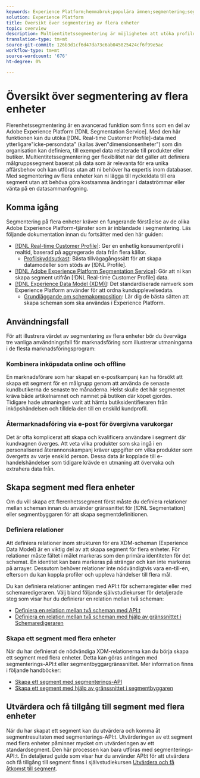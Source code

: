 ```yaml
---
keywords: Experience Platform;hemmabruk;populära ämnen;segmentering;segmentering;segmenttjänster;segment;segment;flerenhetssegmentering;flerenhetssegmentering;flerenhetssegment;
solution: Experience Platform
title: Översikt över segmentering av flera enheter
topic: overview
description: Multientitetssegmentering är möjligheten att utöka profildata med ytterligare data baserat på produkter, butiker eller andra icke-profilklasser. När de är anslutna blir data från ytterligare klasser tillgängliga som om de vore inbyggda i profilschemat.
translation-type: tm+mt
source-git-commit: 126b3d1cf6d47da73c6ab045825424cf6f99e5ac
workflow-type: tm+mt
source-wordcount: '676'
ht-degree: 0%

---
```



# Översikt över segmentering av flera enheter

Flerenhetssegmentering är en avancerad funktion som finns som en del av Adobe Experience Platform [!DNL Segmentation Service]. Med den här funktionen kan du utöka [!DNL Real-time Customer Profile]-data med ytterligare&quot;icke-persondata&quot; (kallas även&quot;dimensionsenheter&quot;) som din organisation kan definiera, till exempel data relaterade till produkter eller butiker. Multientitetssegmentering ger flexibilitet när det gäller att definiera målgruppssegment baserat på data som är relevanta för era unika affärsbehov och kan utföras utan att ni behöver ha expertis inom databaser. Med segmentering av flera enheter kan ni lägga till nyckeldata till era segment utan att behöva göra kostsamma ändringar i dataströmmar eller vänta på en datasammanfogning.

## Komma igång

Segmentering på flera enheter kräver en fungerande förståelse av de olika Adobe Experience Platform-tjänster som är inblandade i segmentering. Läs följande dokumentation innan du fortsätter med den här guiden:

* [[!DNL Real-time Customer Profile]](../profile/home.md): Ger en enhetlig konsumentprofil i realtid, baserad på aggregerade data från flera källor.
   * [Profilskyddsutkast](../profile/guardrails.md): Bästa tillvägagångssätt för att skapa datamodeller som stöds av  [!DNL Profile].
* [[!DNL Adobe Experience Platform Segmentation Service]](./home.md): Gör att ni kan skapa segment utifrån  [!DNL Real-time Customer Profile] data.
* [[!DNL Experience Data Model (XDM)]](../xdm/home.md): Det standardiserade ramverk som Experience Platform använder för att ordna kundupplevelsedata.
   * [Grundläggande om schemakomposition](../xdm/schema/composition.md#union): Lär dig de bästa sätten att skapa scheman som ska användas i Experience Platform.

## Användningsfall

För att illustrera värdet av segmentering av flera enheter bör du överväga tre vanliga användningsfall för marknadsföring som illustrerar utmaningarna i de flesta marknadsföringsprogram:

### Kombinera inköpsdata online och offline

En marknadsförare som har skapat en e-postkampanj kan ha försökt att skapa ett segment för en målgrupp genom att använda de senaste kundbutikerna de senaste tre månaderna. Helst skulle det här segmentet kräva både artikelnamnet och namnet på butiken där köpet gjordes. Tidigare hade utmaningen varit att hämta butiksidentifieraren från inköpshändelsen och tilldela den till en enskild kundprofil.

### Återmarknadsföring via e-post för övergivna varukorgar

Det är ofta komplicerat att skapa och kvalificera användare i segment där kundvagnen överges. Att veta vilka produkter som ska ingå i en personaliserad återannonskampanj kräver uppgifter om vilka produkter som övergetts av varje enskild person. Dessa data är kopplade till e-handelshändelser som tidigare krävde en utmaning att övervaka och extrahera data från.

## Skapa segment med flera enheter

Om du vill skapa ett flerenhetssegment först måste du definiera relationer mellan scheman innan du använder gränssnittet för [!DNL Segmentation] eller segmentbyggaren för att skapa segmentdefinitionen.

### Definiera relationer

Att definiera relationer inom strukturen för era XDM-scheman (Experience Data Model) är en viktig del av att skapa segment för flera enheter. För relationer måste fältet i målet markeras som den primära identiteten för det schemat. En identitet kan bara markeras på strängar och kan inte markeras på arrayer. Dessutom behöver relationer inte nödvändigtvis vara en-till-en, eftersom du kan koppla profiler och uppleva händelser till flera mål.

Du kan definiera relationer antingen med API:t för schemaregister eller med schemaredigeraren. Välj bland följande självstudiekurser för detaljerade steg som visar hur du definierar en relation mellan två scheman:

* [Definiera en relation mellan två scheman med API:t](../xdm/tutorials/relationship-api.md)
* [Definiera en relation mellan två scheman med hjälp av gränssnittet i Schemaredigeraren](../xdm/tutorials/relationship-ui.md)

### Skapa ett segment med flera enheter

När du har definierat de nödvändiga XDM-relationerna kan du börja skapa ett segment med flera enheter. Detta kan göras antingen med segmenterings-API:t eller segmentbyggargränssnittet. Mer information finns i följande handböcker:

* [Skapa ett segment med segmenterings-API](./tutorials/create-a-segment.md)
* [Skapa ett segment med hjälp av gränssnittet i segmentbyggaren](./ui/overview.md)

## Utvärdera och få tillgång till segment med flera enheter

När du har skapat ett segment kan du utvärdera och komma åt segmentresultaten med segmenterings-API:t. Utvärderingen av ett segment med flera enheter påminner mycket om utvärderingen av ett standardsegment. Den här processen kan bara utföras med segmenterings-API:t. En detaljerad guide som visar hur du använder API:t för att utvärdera och få tillgång till segment finns i självstudiekursen [Utvärdera och få åtkomst till segment](./tutorials/evaluate-a-segment.md).
